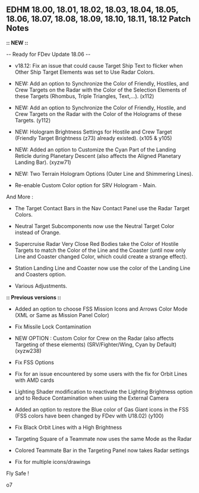 ## EDHM 18.00, 18.01, 18.02, 18.03, 18.04, 18.05, 18.06, 18.07, 18.08, 18.09, 18.10, 18.11, 18.12 Patch Notes

**:: NEW ::**

-- Ready for FDev Update 18.06 --

- v18.12: Fix an issue that could cause Target Ship Text to flicker when Other Ship Target Elements was set to Use Radar Colors.

- NEW: Add an option to Synchronize the Color of Friendly, Hostiles, and Crew Targets on the Radar with the Color of the Selection Elements of these Targets (Rhombus, Triple Triangles, Text,...). (x112)

- NEW: Add an option to Synchronize the Color of Friendly, Hostile, and Crew Targets on the Radar with the Color of the Holograms of these Targets. (y112)

- NEW: Hologram Brightness Settings for Hostile and Crew Target (Friendly Target Brightness (z73) already existed). (x105 & y105)

- NEW: Added an option to Customize the Cyan Part of the Landing Reticle during Planetary Descent (also affects the Aligned Planetary Landing Bar). (xyzw71)

- NEW: Two Terrain Hologram Options (Outer Line and Shimmering Lines).

- Re-enable Custom Color option for SRV Hologram - Main.


And More :

- The Target Contact Bars in the Nav Contact Panel use the Radar Target Colors.

- Neutral Target Subcomponents now use the Neutral Target Color instead of Orange.

- Supercruise Radar Very Close Red Bodies take the Color of Hostile Targets to match the Color of the Line and the Coaster (until now only Line and Coaster changed Color, which could create a strange effect).

- Station Landing Line and Coaster now use the color of the Landing Line and Coasters option.

- Various Adjustments.


**:: Previous versions ::**

- Added an option to choose FSS Mission Icons and Arrows Color Mode (XML or Same as Mission Panel Color)

- Fix Missile Lock Contamination

- NEW OPTION : Custom Color for Crew on the Radar (also affects Targeting of these elements) (SRV/Fighter/Wing, Cyan by Default) (xyzw238)

- Fix FSS Options

- Fix for an issue encountered by some users with the fix for Orbit Lines with AMD cards

- Lighting Shader modification to reactivate the Lighting Brightness option and to Reduce Contamination when using the External Camera

- Added an option to restore the Blue color of Gas Giant icons in the FSS (FSS colors have been changed by FDev with U18.02) (y100)

- Fix Black Orbit Lines with a High Brightness

- Targeting Square of a Teammate now uses the same Mode as the Radar

- Colored Teammate Bar in the Targeting Panel now takes Radar settings

- Fix for multiple icons/drawings


Fly Safe !

o7
